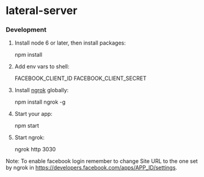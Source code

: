 # lateral-server

### Development

1) Install node 6 or later, then install packages:

    npm install

2) Add env vars to shell:

    FACEBOOK_CLIENT_ID
    FACEBOOK_CLIENT_SECRET

3) Install [ngrok](https://www.npmjs.com/package/ngrok) globally:

    npm install ngrok -g

4) Start your app:

    npm start

5) Start ngrok:

    ngrok http 3030

Note: To enable facebook login remember to change Site URL to the one set by ngrok in https://developers.facebook.com/apps/APP_ID/settings.

